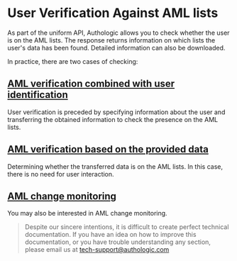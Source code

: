 # User Verification Against AML lists

As part of the uniform API, Authologic allows you to check whether the user is on the AML lists. 
The response returns information on which lists the user's data has been found. Detailed information 
can also be downloaded.

In practice, there are two cases of checking:

## [AML verification combined with user identification](product-aml-with-identity.md) 
User verification is preceded by specifying information about the user and transferring the obtained information 
to check the presence on the AML lists.

## [AML verification based on the provided data](product-aml-without-identity.md) 
Determining whether the transferred data is on the AML lists. In this case, there is no need for user interaction.

## [AML change monitoring](product-aml-subscription.md)
You may also be interested in AML change monitoring.

<!-- theme: info -->
>
> Despite our sincere intentions, it is difficult to create perfect technical documentation.
> If you have an idea on how to improve this documentation, or you have trouble understanding any section,
> please email us at tech-support@authologic.com

